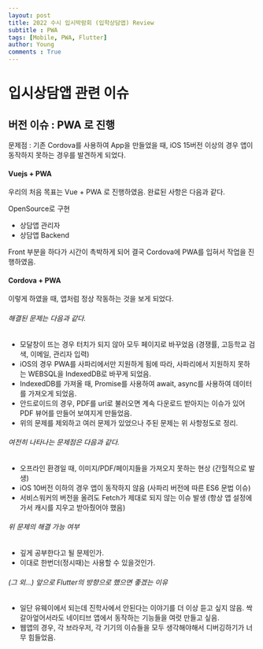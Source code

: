 ```yaml
---
layout: post
title: 2022 수시 입시박람회 (입학상담앱) Review
subtitle : PWA
tags: [Mobile, PWA, Flutter]
author: Young
comments : True
---
```


# 입시상담앱 관련 이슈
## 버전 이슈 : PWA 로 진행

문제점 : 기존 Cordova를 사용하여 App을 만들었을 때,
iOS 15버전 이상의 경우 앱이 동작하지 못하는 경우를 발견하게 되었다.

#### Vuejs + PWA

우리의 처음 목표는 Vue + PWA 로 진행하였음.
완료된 사항은 다음과 같다.

OpenSource로 구현 
- 상담앱 관리자 
- 상담앱 Backend 


Front 부분을 하다가 시간이 촉박하게 되어 결국 Cordova에 PWA를 입혀서 작업을 진행하였음.

#### Cordova + PWA
이렇게 하였을 때, 앱처럼 정상 작동하는 것을 보게 되었다.

###### 해결된 문제는 다음과 같다.
- 모달창이 뜨는 경우 터치가 되지 않아 모두 페이지로 바꾸었음 (경쟁률, 고등학교 검색, 이메일, 관리자 입력)
- iOS의 경우 PWA를 사파리에서만 지원하게 됨에 따라, 사파리에서 지원하지 못하는 WEBSQL을 IndexedDB로 바꾸게 되었음.
- IndexedDB를 가져올 때, Promise를 사용하여 await, async를 사용하여 데이터를 가져오게 되었음.
- 안드로이드의 경우, PDF를 url로 불러오면 계속 다운로드 받아지는 이슈가 있어 PDF 뷰어를 만들어 보여지게 만들었음. 
- 위의 문제를 제외하고 여러 문제가 있었으나 주된 문제는 위 사항정도로 정리.

###### 여전히 나타나는 문제점은 다음과 같다.
- 오프라인 환경일 때, 이미지/PDF/페이지들을 가져오지 못하는 현상 (간헐적으로 발생)
- iOS 10버전 이하의 경우 앱이 동작하지 않음 (사파리 버전에 따른 ES6 문법 이슈)
- 서비스워커의 버전을 올려도 Fetch가 제대로 되지 않는 이슈 발생 (항상 앱 설정에 가서 캐시를 지우고 받아줬어야 했음)

###### 위 문제의 해결 가능 여부
- 깊게 공부한다고 될 문제인가.
- 이대로 한번더(정시때)는 사용할 수 있을것인가.

###### (그 외...) 앞으로 Flutter의 방향으로 했으면 좋겠는 이유
- 일단 유웨이에서 되는데 진학사에서 안된다는 이야기를 더 이상 듣고 싶지 않음. 싹 갈아엎어서라도 네이티브 앱에서 동작하는 기능들을 여럿 만들고 싶음.
- 웹앱의 경우, 각 브라우저, 각 기기의 이슈들을 모두 생각해야해서 디버깅하기가 너무 힘들었음. 
